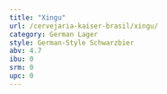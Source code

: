 ```yaml
---
title: "Xingu"
url: /cervejaria-kaiser-brasil/xingu/
category: German Lager
style: German-Style Schwarzbier
abv: 4.7
ibu: 0
srm: 0
upc: 0
---
```


